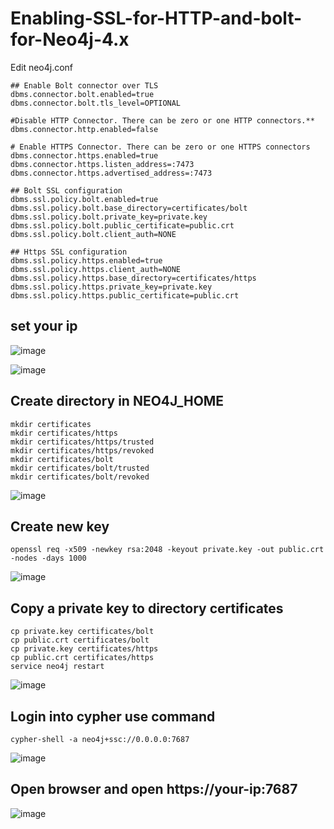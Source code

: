 # Enabling-SSL-for-HTTP-and-bolt-for-Neo4j-4.x



Edit neo4j.conf
```
## Enable Bolt connector over TLS
dbms.connector.bolt.enabled=true
dbms.connector.bolt.tls_level=OPTIONAL

#Disable HTTP Connector. There can be zero or one HTTP connectors.**
dbms.connector.http.enabled=false

# Enable HTTPS Connector. There can be zero or one HTTPS connectors
dbms.connector.https.enabled=true
dbms.connector.https.listen_address=:7473
dbms.connector.https.advertised_address=:7473

## Bolt SSL configuration
dbms.ssl.policy.bolt.enabled=true
dbms.ssl.policy.bolt.base_directory=certificates/bolt
dbms.ssl.policy.bolt.private_key=private.key
dbms.ssl.policy.bolt.public_certificate=public.crt
dbms.ssl.policy.bolt.client_auth=NONE

## Https SSL configuration
dbms.ssl.policy.https.enabled=true
dbms.ssl.policy.https.client_auth=NONE
dbms.ssl.policy.https.base_directory=certificates/https
dbms.ssl.policy.https.private_key=private.key
dbms.ssl.policy.https.public_certificate=public.crt
```

## set your ip
![image](https://user-images.githubusercontent.com/77326619/161441019-4efc69ec-cf9a-4302-a5e9-8f49953d7249.png)

![image](https://user-images.githubusercontent.com/77326619/161441040-7813c003-a778-44ab-b30d-5aded40330e3.png)

## Create directory in NEO4J_HOME
```
mkdir certificates
mkdir certificates/https
mkdir certificates/https/trusted
mkdir certificates/https/revoked
mkdir certificates/bolt
mkdir certificates/bolt/trusted
mkdir certificates/bolt/revoked
```
![image](https://user-images.githubusercontent.com/77326619/161441080-794893c4-828a-4696-beb0-62f909f6456e.png)

## Create new key
```
openssl req -x509 -newkey rsa:2048 -keyout private.key -out public.crt -nodes -days 1000
```
 
![image](https://user-images.githubusercontent.com/77326619/161441163-eedf12b6-381f-4375-a893-9185f19bed0b.png)

 
 ## Copy a private key to directory certificates
```
cp private.key certificates/bolt
cp public.crt certificates/bolt
cp private.key certificates/https
cp public.crt certificates/https
service neo4j restart 
```
![image](https://user-images.githubusercontent.com/77326619/161441226-91f19b13-85dd-4088-881e-410e83658958.png)

## Login into cypher use command
  
```
cypher-shell -a neo4j+ssc://0.0.0.0:7687
```
![image](https://user-images.githubusercontent.com/77326619/161441289-3b68fd8a-1d96-4c20-a808-f555f5386575.png)
  
  
  
## Open browser and open https://your-ip:7687
  ![image](https://user-images.githubusercontent.com/77326619/161441330-e79818b6-e38b-4f96-9e99-297d177aebbe.png)

